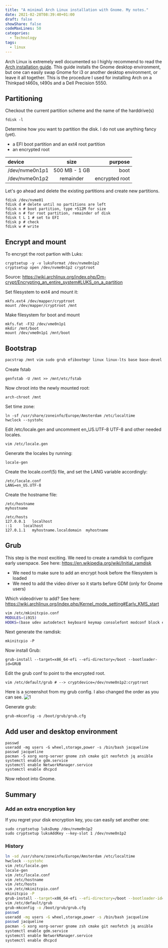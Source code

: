 ```yaml
---
title: "A minimal Arch Linux installation with Gnome. My notes."
date: 2021-02-28T08:39:40+01:00
draft: false
showShare: false
codeMaxLines: 50
categories:
  - Technology 
tags:
  - linux
---
```


Arch Linux is extremely well documented so I highly recommend to read the [Arch installation guide](https://wiki.archlinux.org/index.php/Installation_guide).
This guide installs the Gnome desktop environment, but one can easily swap Gnome for i3 or another desktop environment, or leave it all together.
This is the procedure I used for installing Arch on a Thinkpad t460s, t490s and a Dell Precision 5550.


## Partitioning

Checkout the current partition scheme and the name of the harddrive(s)

```shell
fdisk -l
```

Determine how you want to partition the disk. I do not use anything fancy (yet).

* a EFI boot partition and an ext4 root partition
* an encrypted root

| device       | size     | purpose     |
| :------------- | :----------: | -----------: |
|  /dev/nvme0n1p1 | 500 MB - 1 GB  | boot    |
| /dev/nvme0n1p2   | remainder | encrypted root| |

Let's go ahead and delete the existing partitions and create new partitions.

```shell
fdisk /dev/nvme01
fdisk d # delete until no partitions are left
fdisk n # boot partition, type +512M for size
fdisk n # for root partition, remainder of disk 
fdisk t L 1 # set to EFI
fdisk p # check
fdisk w # write
```

## Encrypt and mount

To encrypt the root partion with Luks:

```shell
cryptsetup -y -v luksFormat /dev/nvme0n1p2
cryptsetup open /dev/nvme0n1p2 cryptroot 
```
Source: https://wiki.archlinux.org/index.php/Dm-crypt/Encrypting_an_entire_system#LUKS_on_a_partition

Set filesystem to ext4 and mount it:

```shell
mkfs.ext4 /dev/mapper/cryptroot
mount /dev/mapper/cryptroot /mnt
```

Make filesystem for boot and mount

```shell
mkfs.fat -F32 /dev/vme0n1p1
mkdir /mnt/boot
mount /dev/vme0n1p1 /mnt/boot
```


## Bootstrap

```sh
pacstrap /mnt vim sudo grub efibootmgr linux linux-lts base base-devel dhcpcd linux-firmware
```

Create fstab

```shell
genfstab -U /mnt >> /mnt/etc/fstab
```

Now chroot into the newly mounted root:

```shell
arch-chroot /mnt
```

Set time zone:

```shell
ln -sf /usr/share/zoneinfo/Europe/Amsterdam /etc/localtime
hwclock --systohc

```

Edit /etc/locale.gen and uncomment en_US.UTF-8 UTF-8 and other needed locales.

```shell
vim /etc/locale.gen
```

Generate the locales by running:

```shell
locale-gen
```
Create the locale.conf(5) file, and set the LANG variable accordingly:

```shell
/etc/locale.conf
LANG=en_US.UTF-8
```

Create the hostname file:

```shell
/etc/hostname
myhostname

/etc/hosts
127.0.0.1	localhost
::1		localhost
127.0.1.1	myhostname.localdomain	myhostname
```

## Grub

This step is the most exciting. We need to create a ramdisk to configure early userspace.
See here: https://en.wikipedia.org/wiki/Initial_ramdisk

* We need to make sure to add an encrypt hook before the filesystem is loaded
* We need to add the video driver so it starts before GDM (only for Gnome users)

Which videodriver to add? See here: https://wiki.archlinux.org/index.php/Kernel_mode_setting#Early_KMS_start


```sh
vim /etc/mkinitcpio.conf
MODULES=(i915)
HOOKS=(base udev autodetect keyboard keymap consolefont modconf block encrypt filesystems fsck)
```

Next generate the ramdisk:

```shell
mkinitcpio -P 
```

Now install Grub:

```shell
grub-install --target=x86_64-efi --efi-directory=/boot --bootloader-id=GRUB
```
Edit the grub conf to point to the encrypted root. 

```shell
vim /etc/default/grub # --> cryptdevice=/dev/nvme0n1p2:cryptroot
```

Here is a screenshot from my grub config. I also changed the order as you can see.
![1](/grub.png)


Generate grub:

```shell
grub-mkconfig -o /boot/grub/grub.cfg
```

## Add user and desktop environment

```shell
passwd
useradd -mg users -G wheel,storage,power -s /bin/bash jacqueline
passwd jacqueline
pacman -S xorg xorg-server gnome zsh cmake git neofetch jq ansible
systemctl enable gdm.service
systemctl enable NetworkManager.service
systemctl enable dhcpcd
```

Now reboot into Gnome.

## Summary

### Add an extra encryption key

If you regret your disk encryption key, you can easily set another one:

```shell
sudo cryptsetup luksDump /dev/nvme0n1p2
sudo cryptsetup luksAddKey --key-slot 1 /dev/nvme0n1p2
```

### History


```sh
ln -sd /usr/share/zoneinfo/Europe/Amsterdam /etc/localtime
hwclock --systohc
vim /etc/locale.gen
locale-gen
vim /etc/locale.conf
vim /etc/hostname
vim /etc/hosts
vim /etc/mkinitcpio.conf
mkinitcpio -P
grub-install --target=x86_64-efi --efi-directory=/boot --bootloader-id=GRUB
vim /etc/default/grub
grub-mkconfig -o /boot/grub/grub.cfg
passwd
useradd -mg users -G wheel,storage,power -s /bin/bash jacqueline
passwd jacqueline
pacman -S xorg xorg-server gnome zsh cmake git neofetch jq ansible
systemctl enable gdm.service
systemctl enable NetworkManager.service
systemctl enable dhcpcd
```
